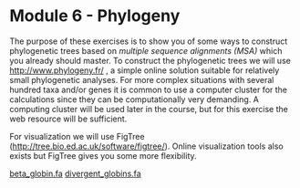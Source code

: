 # Module 6 - Phylogeny

The purpose of these exercises is to show you of some ways to construct phylogenetic trees based on _multiple sequence alignments (MSA)_ which you already should master. To construct the phylogenetic trees we will use http://www.phylogeny.fr/ , a simple online solution suitable for relatively small phylogenetic analyses. For more complex situations with several hundred taxa and/or genes it is common to use a computer cluster for the calculations since they can be computationally very demanding. A computing cluster will be used later in the course, but for this exercise the web resource will be sufficient.

For visualization we will use FigTree (http://tree.bio.ed.ac.uk/software/figtree/). Online visualization tools also exists  but FigTree gives you some more flexibility.




[beta_globin.fa](https://github.com/BIOS3010/Module-5-multiple-alignment/blob/main/beta_globin.fa)
[divergent_globins.fa](https://github.com/BIOS3010/Module-5-multiple-alignment/blob/main/divergent_globins.fa)
